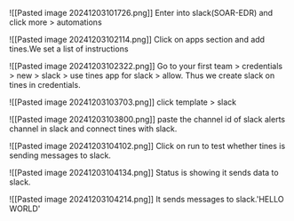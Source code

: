 
![[Pasted image 20241203101726.png]]
Enter into slack(SOAR-EDR) and click more > automations

![[Pasted image 20241203102114.png]]
Click on apps section and add tines.We set a list of instructions

![[Pasted image 20241203102322.png]]
Go to your first team > credentials > new > slack > use tines app for slack > allow.
Thus we create slack on tines in credentials.

![[Pasted image 20241203103703.png]]
click template > slack 

![[Pasted image 20241203103800.png]]
paste the channel id of slack alerts channel in slack and connect tines with slack.

![[Pasted image 20241203104102.png]]
Click on run to test whether tines is sending messages to slack.

![[Pasted image 20241203104134.png]]
Status is showing it sends data to slack.

![[Pasted image 20241203104214.png]]
It sends messages to slack.'HELLO WORLD'



